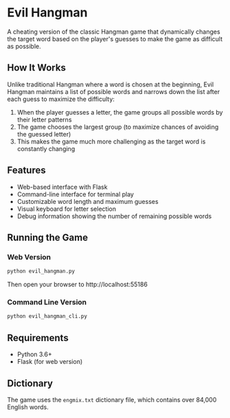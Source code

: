 # Evil Hangman

A cheating version of the classic Hangman game that dynamically changes the target word based on the player's guesses to make the game as difficult as possible.

## How It Works

Unlike traditional Hangman where a word is chosen at the beginning, Evil Hangman maintains a list of possible words and narrows down the list after each guess to maximize the difficulty:

1. When the player guesses a letter, the game groups all possible words by their letter patterns
2. The game chooses the largest group (to maximize chances of avoiding the guessed letter)
3. This makes the game much more challenging as the target word is constantly changing

## Features

- Web-based interface with Flask
- Command-line interface for terminal play
- Customizable word length and maximum guesses
- Visual keyboard for letter selection
- Debug information showing the number of remaining possible words

## Running the Game

### Web Version

```bash
python evil_hangman.py
```

Then open your browser to http://localhost:55186

### Command Line Version

```bash
python evil_hangman_cli.py
```

## Requirements

- Python 3.6+
- Flask (for web version)

## Dictionary

The game uses the `engmix.txt` dictionary file, which contains over 84,000 English words.